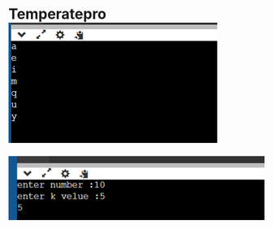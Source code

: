 # Temperatepro![Alt text](<Screenshot 2024-01-02 104904.png>)
![Alt text](<Screenshot 2024-01-02 110003.png>)